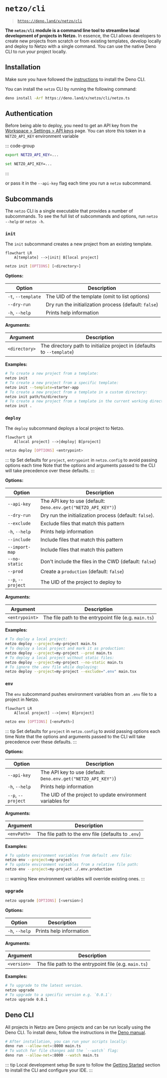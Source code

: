 # `netzo/cli`

> [`https://deno.land/x/netzo/cli`](https://deno.land/x/netzo/cli)

**The `netzo/cli` module is a command line tool to streamline local development of projects in Netzo.** In essence, the CLI allows developers to create new projects from scratch or from existing templates, develop locally and deploy to Netzo with a single command. You can use the native Deno CLI to run your project locally.

## Installation

Make sure you have followed the [instructions](https://deno.com/manual@v1.34.1/getting_started/installation) to install the Deno CLI.

You can install the `netzo` CLI by running the following command:

```sh
deno install -Arf https://deno.land/x/netzo/cli/netzo.ts
```

## Authentication

Before being able to deploy, you need to get an API key from the
[Workspace > Settings > API keys](/docs/platform/workspaces#api-keys)
page. You can store this token in a `NETZO_API_KEY` environment variable

::: code-group
```sh [Linux / MacOS]
export NETZO_API_KEY=...
```
```sh [Windows]
set NETZO_API_KEY=...
```
:::

or pass it in the `--api-key` flag each time you run a `netzo` subcommand.

## Subcommands

The `netzo` CLI is a single executable that provides a number of subcommands. To see the full list of subcommands and options, run `netzo --help` or `netzo -h`.

### `init`

The `init` subcommand creates a new project from an existing template.

```mermaid
flowchart LR
    A[template] -->|init| B[local project]
```

```sh
netzo init [OPTIONS] [<directory>]
```

**Options:**

| Option             | Description                                           |
|--------------------|-------------------------------------------------------|
| `-t`, `--template` | The UID of the template (omit to list options)        |
| `--dry-run`        | Dry run the initialization process (default: `false`) |
| `-h`, `--help`     | Prints help information                               |

**Arguments:**

| Argument      | Description                                                            |
|---------------|------------------------------------------------------------------------|
| `<directory>` | The directory path to initialize project in (defaults to `--template`) |

**Examples:**

```sh
# To create a new project from a template:
netzo init
# To create a new project from a specific template:
netzo init --template=starter-app
# To create a new project from a template in a custom directory:
netzo init path/to/directory
# To create a new project from a template in the current working directory:
netzo init .
```

### `deploy`

The `deploy` subcommand deploys a local project to Netzo.

```mermaid
flowchart LR
    A[local project] -->|deploy| B[project]
```

```sh
netzo deploy [OPTIONS] <entrypoint>
```

::: tip Set defaults for `project`, `entrypoint` in `netzo.config` to avoid passing options each time
Note that the options and arguments passed to the CLI will take precedence over these defaults.
:::

**Options:**

| Option             | Description                                                   |
|--------------------|---------------------------------------------------------------|
| `--api-key`        | The API key to use (default: `Deno.env.get("NETZO_API_KEY")`) |
| `--dry-run`        | Dry run the initialization process (default: `false`).        |
| `--exclude`        | Exclude files that match this pattern                         |
| `-h`, `--help`     | Prints help information                                       |
| `--include`        | Include files that match this pattern                         |
| `--import-map`     | Include files that match this pattern                         |
| `--no-static`      | Don't include the files in the CWD (default: `false`)         |
| `--prod`           | Create a `production`  (default: `false`)                     |
| `--p`, `--project` | The UID of the project to deploy to                           |

**Arguments:**

| Argument       | Description                                           |
|----------------|-------------------------------------------------------|
| `<entrypoint>` | The file path to the entrypoint file (e.g. `main.ts`) |

**Examples:**

```sh
# To deploy a local project:
netzo deploy --project=my-project main.ts
# To deploy a local project and mark it as production:
netzo deploy --project=my-project --prod main.ts
# To deploy a local project without static files:
netzo deploy --project=my-project --no-static main.ts
# To ignore the .env file while deploying:
netzo deploy --project=my-project --exclude=".env" main.tsx
```

### `env`

The `env` subcommand pushes environment variables from an `.env` file to a project in Netzo.

```mermaid
flowchart LR
    A[local project] -->|env| B[project]
```

```sh
netzo env [OPTIONS] [<envPath>]
```

::: tip Set defaults for `project` in `netzo.config` to avoid passing options each time
Note that the options and arguments passed to the CLI will take precedence over these defaults.
:::

**Options:**

| Option             | Description                                                   |
|--------------------|---------------------------------------------------------------|
| `--api-key`        | The API key to use (default: `Deno.env.get("NETZO_API_KEY")`) |
| `-h`, `--help`     | Prints help information                                       |
| `--p`, `--project` | The UID of the project to update environment variables for    |

**Arguments:**

| Argument    | Description                                        |
|-------------|----------------------------------------------------|
| `<envPath>` | The file path to the env file (defaults to `.env`) |

**Examples:**

```sh
# To update environment variables from default .env file:
netzo env --project=my-project
# To update environment variables from a relative file path:
netzo env --project=my-project ./.env.production
```

::: warning New environment variables will override existing ones.
:::

<!-- ### `logs` (soon)

The `logs` subcommand streams the logs of a project in real-time.

```sh
netzo logs --project=my-project
``` -->

### `upgrade`

```sh
netzo upgrade [OPTIONS] [<version>]
```

**Options:**

| Option         | Description             |
|----------------|-------------------------|
| `-h`, `--help` | Prints help information |

**Arguments:**

| Argument    | Description                                           |
|-------------|-------------------------------------------------------|
| `<version>` | The file path to the entrypoint file (e.g. `main.ts`) |

**Examples:**

```sh
# To upgrade to the latest version.
netzo upgrade
# To upgrade to a specific version e.g. `0.0.1`:
netzo upgrade 0.0.1
```

## Deno CLI

All projects in Netzo are Deno projects and can be run locally using the Deno CLI. To install deno, follow the instructions in the [Deno manual](https://deno.com/manual@v1.34.1/getting_started/installation).

```sh
# After installation, you can run your scripts locally:
deno run --allow-net=:8000 main.ts
# To watch for file changes add the `--watch` flag:
deno run --allow-net=:8000 --watch main.ts
```

::: tip Local development setup
Be sure to follow the [Getting Started](https://deno.com/manual/getting_started) section to install the CLI and configure your IDE.
:::
